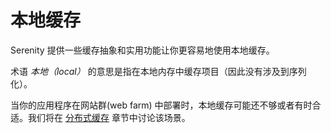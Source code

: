 # 本地缓存

Serenity 提供一些缓存抽象和实用功能让你更容易地使用本地缓存。

术语 *本地（local）* 的意思是指在本地内存中缓存项目（因此没有涉及到序列化）。

当你的应用程序在网站群(web farm) 中部署时，本地缓存可能还不够或者有时合适。我们将在 [分布式缓存](distributed_caching.md) 章节中讨论该场景。

